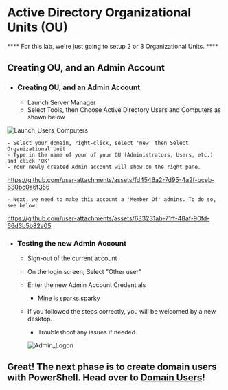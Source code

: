 # Active Directory Organizational Units (OU)

**** For this lab, we're just going to setup 2 or 3 Organizational Units. ****

## Creating OU, and an Admin Account

* ### Creating OU, and an Admin Account
    - Launch Server Manager
    - Select Tools, then Choose Active Directory Users and Computers as shown below
 

![Launch_Users_Computers](https://github.com/user-attachments/assets/23be1c9a-2f0f-4a88-b2d0-014cb75607d2)

    

    - Select your domain, right-click, select 'new' then Select Organizational Unit
    - Type in the name of your of your OU (Administrators, Users, etc.) and click 'OK'
    - Your newly created Admin account will show on the right pane.



https://github.com/user-attachments/assets/fd4546a2-7d95-4a2f-bceb-630bc0a6f356






    - Next, we need to make this account a 'Member Of' admins. To do so, see below:
 
    






https://github.com/user-attachments/assets/633231ab-71ff-48af-90fd-66d3b5b82a05




* ### Testing the new Admin Account
    - Sign-out of the current account
    - On the login screen, Select "Other user"
    - Enter the new Admin Account Credentials
        - Mine is sparks.sparky
    - If you followed the steps correctly, you will be welcomed by a new desktop.
        - Troubleshoot any issues if needed.
     

        ![Admin_Logon](https://github.com/user-attachments/assets/ff4c0067-2e3c-48c3-a42c-60dafe06af8c)


## Great! The next phase is to create domain users with PowerShell. Head over to <a href="https://github.com/KwaneleKhumalo/active_directory/blob/master/domain_users/users.md" target="_blank">Domain Users</a>!


